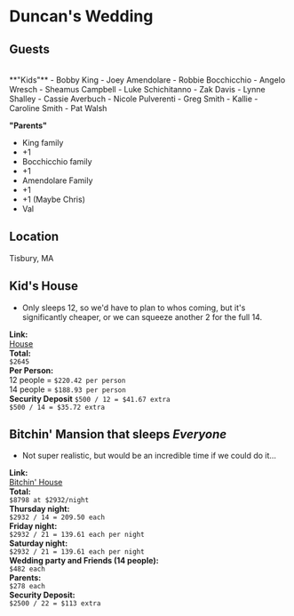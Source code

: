 # Duncan's Wedding
## Guests
<br>
**"Kids"**
- Bobby King
- Joey Amendolare
- Robbie Bocchicchio
- Angelo Wresch
- Sheamus Campbell
- Luke Schichitanno
- Zak Davis
- Lynne Shalley
- Cassie Averbuch
- Nicole Pulverenti
- Greg Smith
- Kallie
- Caroline Smith
- Pat Walsh
<br>

**"Parents"**
- King family
- +1
- Bocchicchio family
- +1
- Amendolare Family
- +1
- +1 (Maybe Chris)
- Val

## Location
Tisbury, MA

## Kid's House
- Only sleeps 12, so we'd have to plan to whos coming, but it's significantly cheaper, or we can squeeze another 2 for the full 14.


**Link:**
<br>
[House](https://www.airbnb.com/rooms/6613845?checkin=09%2F14%2F2016&checkout=09%2F18%2F2016&guests=12&s=w5p0N9eC)
<br>
**Total:**
<br>
`$2645`
<br>
**Per Person:**
<br>
12 people = `$220.42 per person`
<br>
14 people = `$188.93 per person`
<br>
**Security Deposit**
`$500 / 12 = $41.67 extra`
<br>
`$500 / 14 = $35.72 extra`
<br>


## Bitchin' Mansion that sleeps _Everyone_
- Not super realistic, but would be an incredible time if we could do it...

**Link:**<br>
[Bitchin' House](https://www.airbnb.com/rooms/2894824?checkin=09%2F15%2F2016&checkout=09%2F18%2F2016&guests=16&s=uSnL9PtB)
<br>
**Total:**
<br>
`$8798 at $2932/night`
<br>
**Thursday night:**
<br>
`$2932 / 14 = 209.50 each`
<br>
**Friday night:**
<br>
`$2932 / 21 = 139.61 each per night`
<br>
**Saturday night:**
<br>
`$2932 / 21 = 139.61 each per night`
<br>
**Wedding party and Friends (14 people):**
<br>
`$482 each`
<br>
**Parents:**
<br>
`$278 each`
<br>
**Security Deposit:**
<br>
`$2500 / 22 = $113 extra`
